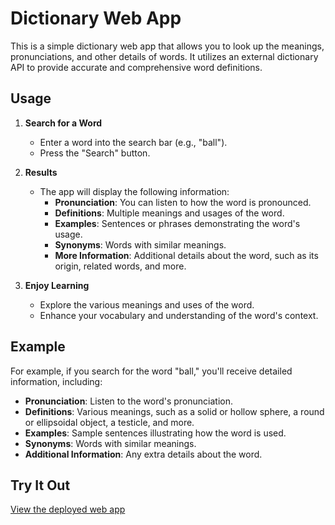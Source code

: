 # Dictionary Web App

This is a simple dictionary web app that allows you to look up the meanings, pronunciations, and other details of words. It utilizes an external dictionary API to provide accurate and comprehensive word definitions.

## Usage

1. **Search for a Word**

   - Enter a word into the search bar (e.g., "ball").
   - Press the "Search" button.

2. **Results**

   - The app will display the following information:
     - **Pronunciation**: You can listen to how the word is pronounced.
     - **Definitions**: Multiple meanings and usages of the word.
     - **Examples**: Sentences or phrases demonstrating the word's usage.
     - **Synonyms**: Words with similar meanings.
     - **More Information**: Additional details about the word, such as its origin, related words, and more.

3. **Enjoy Learning**

   - Explore the various meanings and uses of the word.
   - Enhance your vocabulary and understanding of the word's context.

## Example

For example, if you search for the word "ball," you'll receive detailed information, including:

- **Pronunciation**: Listen to the word's pronunciation.
- **Definitions**: Various meanings, such as a solid or hollow sphere, a round or ellipsoidal object, a testicle, and more.
- **Examples**: Sample sentences illustrating how the word is used.
- **Synonyms**: Words with similar meanings.
- **Additional Information**: Any extra details about the word.

## Try It Out

[View the deployed web app](https://master--astonishing-kringle-095ff2.netlify.app/)
